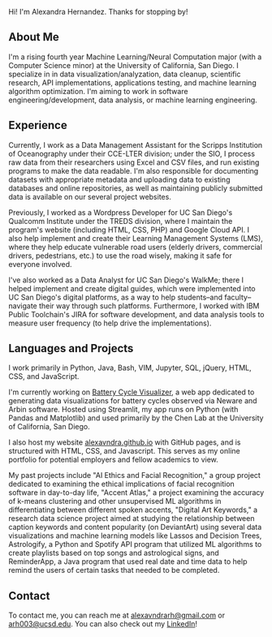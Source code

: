 Hi! I'm Alexandra Hernandez. Thanks for stopping by!
## About Me
I'm a rising fourth year Machine Learning/Neural Computation major (with a Computer Science minor) at the University of California, San Diego. I specialize in in data visualization/analyzation, data cleanup, scientific research, API implementations, applications testing, and machine learning algorithm optimization. I'm aiming to work in software engineering/development, data analysis, or machine learning engineering.

## Experience
Currently, I work as a Data Management Assistant for the Scripps Institution of Oceanography under their CCE-LTER division; under the SIO, I process raw data from their researchers using Excel and CSV files, and run existing programs to make the data readable. I'm also responsible for documenting datasets with appropriate metadata and uploading data to existing databases and online repositories, as well as maintaining publicly submitted data is available on our several project websites.

Previously, I worked as a Wordpress Developer for UC San Diego's Qualcomm Institute under the TREDS division, where I maintain the program's website (including HTML, CSS, PHP) and Google Cloud API. I also help implement and create their Learning Management Systems (LMS), where they help educate vulnerable road users (elderly drivers, commercial drivers, pedestrians, etc.) to use the road wisely, making it safe for everyone involved.

I've also worked as a Data Analyst for UC San Diego's WalkMe; there I helped implement and create digital guides, which were implemented into UC San Diego's digital platforms, as a way to help students–and faculty–navigate their way through such platforms. Furthermore, I worked with IBM Public Toolchain's JIRA for software development, and data analysis tools to measure user frequency (to help drive the implementations). 

## Languages and Projects
I work primarily in Python, Java, Bash, VIM, Jupyter, SQL, jQuery, HTML, CSS, and JavaScript.

I'm currently working on [Battery Cycle Visualizer](https://battery-cycle-visualizer.streamlit.app), a web app dedicated to generating data visualizations for battery cycles observed via Neware and Arbin software. Hosted using Streamlit, my app runs on Python (with Pandas and Matplotlib) and used primarily by the Chen Lab at the University of California, San Diego. 

I also host my website [alexavndra.github.io](https://alexavndra.github.io) with GitHub pages, and is structured with HTML, CSS, and Javascript. This serves as my online portfolio for potential employers and fellow academics to view.

My past projects include "AI Ethics and Facial Recognition," a group project dedicated to examining the ethical implications of facial recognition software in day-to-day life, "Accent Atlas," a project examining the accuracy of k-means clustering and other unsupervised ML algorithms in differentiating between different spoken accents, "Digital Art Keywords," a research data science project aimed at studying the relationship between caption keywords and content popularity (on DeviantArt) using several data visualizations and machine learning models like Lassos and Decision Trees, Astrologify, a Python and Spotify API program that utilized ML algorithms to create playlists based on top songs and astrological signs, and ReminderApp, a Java program that used real date and time data to help remind the users of certain tasks that needed to be completed.

## Contact
To contact me, you can reach me at [alexavndrarh@gmail.com](mailto:alexavndrarh@gmail.com) or [arh003@ucsd.edu](mailto:arh003@ucsd.edu). You can also check out my [LinkedIn](https://linkedin.com/in/alexavndrarh)!

